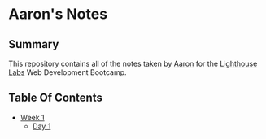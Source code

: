 # Aaron's Notes

## Summary
This repository contains all of the notes taken by [Aaron](https://github.com/ChewyDinosaur) for the [Lighthouse Labs](https://lighthouselabs.ca/) Web Development Bootcamp.

## Table Of Contents
* [Week 1](/Week_1)
  * [Day 1](/Week_1/Day_1)